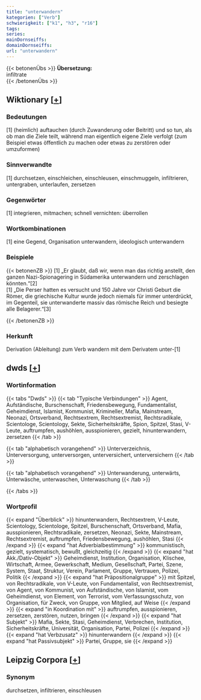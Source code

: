 ```yaml
---
title: "unterwandern"
kategorien: ["Verb"]
schwierigkeit: ["k1", "h3", "r16"]
tags:
series:
mainDornseiffs:
domainDornseiffs:
url: "unterwandern"
---
```


{{< betonenÜbs >}}
**Übersetzung:**  
infiltrate  
{{< /betonenÜbs >}}

## Wiktionary [[+](https://de.wiktionary.org/wiki/unterwandern)]

### Bedeutungen
[1] (heimlich) auftauchen (durch Zuwanderung oder Beitritt)  und so tun, als ob man die Ziele teilt, während man eigentlich eigene Ziele verfolgt (zum Beispiel etwas öffentlich zu machen oder etwas zu zerstören oder umzuformen)  

### Sinnverwandte
[1] durchsetzen, einschleichen, einschleusen, einschmuggeln, infiltrieren, untergraben, unterlaufen, zersetzen  

### Gegenwörter
[1] integrieren, mitmachen; schnell vernichten: überrollen  

### Wortkombinationen
[1] eine Gegend, Organisation unterwandern, ideologisch unterwandern  

### Beispiele
{{< betonenZB >}}
[1] „Er glaubt, daß wir, wenn man das richtig anstellt, den ganzen Nazi-Spionagering in Südamerika unterwandern und zerschlagen könnten.“[2]  
[1] „Die Perser hatten es versucht und 150 Jahre vor Christi Geburt die Römer, die griechische Kultur wurde jedoch niemals für immer unterdrückt, im Gegenteil, sie unterwanderte massiv das römische Reich und besiegte alle Belagerer.“[3]  

{{< /betonenZB >}}
### Herkunft
Derivation (Ableitung) zum Verb wandern mit dem Derivatem unter-[1]  



## dwds [[+](https://www.dwds.de/wb/unterwandern)]

### Wortinformation
{{< tabs "Dwds" >}}
{{< tab "Typische Verbindungen" >}}
Agent, Aufständische, Burschenschaft, Friedensbewegung, Fundamentalist, Geheimdienst, Islamist, Kommunist, Krimineller, Mafia, Mainstream, Neonazi, Ortsverband, Rechtsextrem, Rechtsextremist, Rechtsradikale, Scientologe, Scientology, Sekte, Sicherheitskräfte, Spion, Spitzel, Stasi, V-Leute, auftrumpfen, aushöhlen, ausspionieren, gezielt, hinunterwandern, zersetzen
{{< /tab >}}

{{< tab "alphabetisch vorangehend" >}}
Unterverzeichnis, Unterversorgung, unterversorgen, unterversichert, unterversichern
{{< /tab >}}

{{< tab "alphabetisch vorangehend" >}}
Unterwanderung, unterwärts, Unterwäsche, unterwaschen, Unterwaschung
{{< /tab >}}

{{< /tabs >}}

### Wortprofil
{{< expand "Überblick" >}} hinunterwandern, Rechtsextrem, V-Leute, Scientology, Scientologe, Spitzel, Burschenschaft, Ortsverband, Mafia, ausspionieren, Rechtsradikale, zersetzen, Neonazi, Sekte, Mainstream, Rechtsextremist, auftrumpfen, Friedensbewegung, aushöhlen, Stasi {{< /expand >}}
{{< expand "hat Adverbialbestimmung" >}} kommunistisch, gezielt, systematisch, bewußt, gleichzeitig {{< /expand >}}
{{< expand "hat Akk./Dativ-Objekt" >}} Geheimdienst, Institution, Organisation, Klischee, Wirtschaft, Armee, Gewerkschaft, Medium, Gesellschaft, Partei, Szene, System, Staat, Struktur, Verein, Parlament, Gruppe, Vertrauen, Polizei, Politik {{< /expand >}}
{{< expand "hat Präpositionalgruppe" >}} mit Spitzel, von Rechtsradikale, von V-Leute, von Fundamentalist, von Rechtsextremist, von Agent, von Kommunist, von Aufständische, von Islamist, vom Geheimdienst, von Element, von Terrorist, vom Verfassungsschutz, von Organisation, für Zweck, von Gruppe, von Mitglied, auf Weise {{< /expand >}}
{{< expand "in Koordination mit" >}} auftrumpfen, ausspionieren, zersetzen, zerstören, nutzen, bringen {{< /expand >}}
{{< expand "hat Subjekt" >}} Mafia, Sekte, Stasi, Geheimdienst, Verbrechen, Institution, Sicherheitskräfte, Universität, Organisation, Partei, Polizei {{< /expand >}}
{{< expand "hat Verbzusatz" >}} hinunterwandern {{< /expand >}}
{{< expand "hat Passivsubjekt" >}} Partei, Gruppe, sie {{< /expand >}}

## Leipzig Corpora [[+](https://corpora.uni-leipzig.de/en/res?word=unterwandern&corpusId=deu_newscrawl-public_2018)]


### Synonym
durchsetzen, infiltrieren, einschleusen

